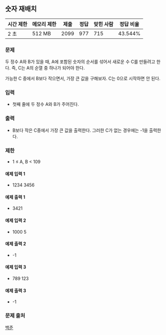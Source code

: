 ## 숫자 재배치
 
|시간 제한|	메모리 제한|	제출|	정답|	맞힌 사람|	정답 비율|
|---|---|---|---|---|---|
|2 초|	512 MB|	2099|	977|	715|	43.544%|

### 문제
두 정수 A와 B가 있을 때, A에 포함된 숫자의 순서를 섞어서 새로운 수 C를 만들려고 한다. 즉, C는 A의 순열 중 하나가 되어야 한다. 

가능한 C 중에서 B보다 작으면서, 가장 큰 값을 구해보자. C는 0으로 시작하면 안 된다.

### 입력
- 첫째 줄에 두 정수 A와 B가 주어진다.

### 출력
- B보다 작은 C중에서 가장 큰 값을 출력한다. 그러한 C가 없는 경우에는 -1을 출력한다.

### 제한
- 1 ≤ A, B < 109
#### 예제 입력 1 
- 1234 3456
#### 예제 출력 1 
- 3421
#### 예제 입력 2 
- 1000 5
#### 예제 출력 2 
- -1
#### 예제 입력 3 
- 789 123
#### 예제 출력 3 
- -1

### 문제 출처
[백준](https://www.acmicpc.net/problem/16943)
